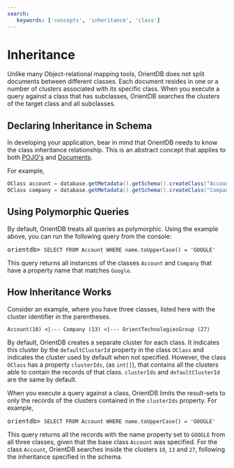 ```yaml
---
search:
   keywords: ['concepts', 'inheritance', 'class']
---
```


# Inheritance

Unlike many Object-relational mapping tools, OrientDB does not split documents between different classes.  Each document resides in one or a number of clusters associated with its specific class.  When you execute a query against a class that has subclasses, OrientDB searches the clusters of the target class and all subclasses.

## Declaring Inheritance in Schema

In developing your application, bear in mind that OrientDB needs to know the class inheritance relationship.  This is an abstract concept that applies to both  [POJO's](../java/Object-DB-Interface.md#inheritance) and  [Documents](../java/Document-Database.md).

For example,

```java
OClass account = database.getMetadata().getSchema().createClass("Account");
OClass company = database.getMetadata().getSchema().createClass("Company").setSuperClass(account);
```

## Using Polymorphic Queries

By default, OrientDB treats all queries as polymorphic. Using the example above, you can run the following query from the console:

<pre>
orientdb> <code class="lang-sql userinput">SELECT FROM Account WHERE name.toUpperCase() = 'GOOGLE'</code>
</pre>

This query returns all instances of the classes `Account` and `Company` that have a property name that matches `Google`.

## How Inheritance Works

Consider an example, where you have three classes, listed here with the cluster identifier in the parentheses.

```
Account(10) <|--- Company (13) <|--- OrientTechnologiesGroup (27)
```

By default, OrientDB creates a separate cluster for each class.  It indicates this cluster by the `defaultClusterId` property in the class `OClass` and indicates the cluster used by default when not specified.  However, the class `OClass` has a property `clusterIds`, (as `int[]`), that contains all the clusters able to contain the records of that class.  `clusterIds` and `defaultClusterId` are the same by default.

When you execute a query against a class, OrientDB limits the result-sets to only the records of the clusters contained in the `clusterIds` property.  For example,


<pre>
orientdb> <code class="lang-sql userinput">SELECT FROM Account WHERE name.toUpperCase() = 'GOOGLE'</code>
</pre>

This query returns all the records with the name property set to `GOOGLE` from all three classes, given that the base class `Account` was specified.  For the class `Account`, OrientDB searches inside the clusters `10`, `13` and `27`, following the inheritance specified in the schema.
